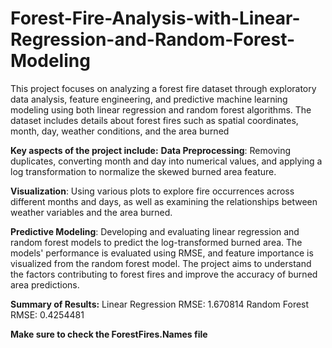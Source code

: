 # Forest-Fire-Analysis-with-Linear-Regression-and-Random-Forest-Modeling
This project focuses on analyzing a forest fire dataset through exploratory data analysis, feature engineering, and predictive machine learning modeling using both linear regression and random forest algorithms. The dataset includes details about forest fires such as spatial coordinates, month, day, weather conditions, and the area burned

**Key aspects of the project include:**
**Data Preprocessing**: Removing duplicates, converting month and day into numerical values, and applying a log transformation to normalize the skewed burned area feature.

**Visualization**: Using various plots to explore fire occurrences across different months and days, as well as examining the relationships between weather variables and the area burned.

**Predictive Modeling**: Developing and evaluating linear regression and random forest models to predict the log-transformed burned area. The models' performance is evaluated using RMSE, and feature importance is visualized from the random forest model.
The project aims to understand the factors contributing to forest fires and improve the accuracy of burned area predictions.

**Summary of Results:**
Linear Regression RMSE: 1.670814
Random Forest RMSE: 0.4254481

**Make sure to check the ForestFires.Names file**



